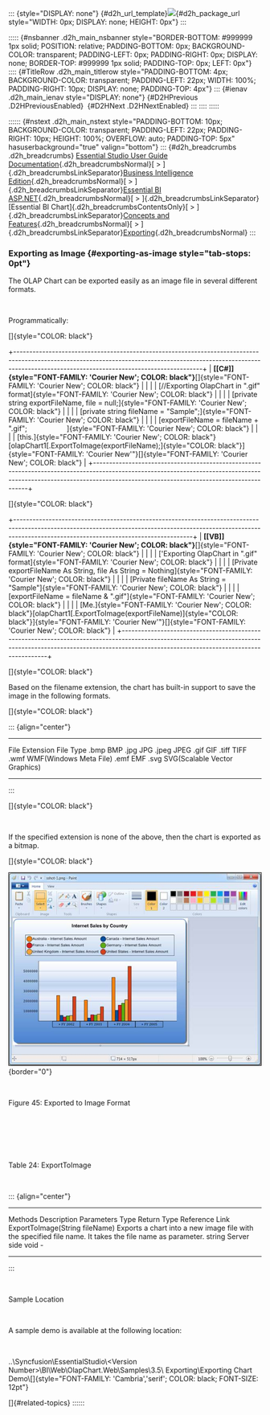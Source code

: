 ::: {style="DISPLAY: none"}
[](ms-xhelp:///?Id=d2h_url_template){#d2h_url_template}![](!package_url!){#d2h_package_url style="WIDTH: 0px; DISPLAY: none; HEIGHT: 0px"}
:::

::::: {#nsbanner .d2h_main_nsbanner style="BORDER-BOTTOM: #999999 1px solid; POSITION: relative; PADDING-BOTTOM: 0px; BACKGROUND-COLOR: transparent; PADDING-LEFT: 0px; PADDING-RIGHT: 0px; DISPLAY: none; BORDER-TOP: #999999 1px solid; PADDING-TOP: 0px; LEFT: 0px"}
:::: {#TitleRow .d2h_main_titlerow style="PADDING-BOTTOM: 4px; BACKGROUND-COLOR: transparent; PADDING-LEFT: 22px; WIDTH: 100%; PADDING-RIGHT: 10px; DISPLAY: none; PADDING-TOP: 4px"}
::: {#ienav .d2h_main_ienav style="DISPLAY: none"}
[](ms-xhelp:///?Id=2394b447-8cde-44a1-935b-351fb00f1582){#D2HPrevious .D2HPreviousEnabled}  [](ms-xhelp:///?Id=15327ac3-4f9c-4e0c-aaa9-dab461e0caa6){#D2HNext .D2HNextEnabled}
:::
::::
:::::

:::::: {#nstext .d2h_main_nstext style="PADDING-BOTTOM: 10px; BACKGROUND-COLOR: transparent; PADDING-LEFT: 22px; PADDING-RIGHT: 10px; HEIGHT: 100%; OVERFLOW: auto; PADDING-TOP: 5px" hasuserbackground="true" valign="bottom"}
::: {#d2h_breadcrumbs .d2h_breadcrumbs}
[Essential Studio User Guide Documentation](ms-xhelp:///?Id=12457748-09e3-4d74-a240-8e049cedf030){.d2h_breadcrumbsNormal}[ \> ]{.d2h_breadcrumbsLinkSeparator}[Business Intelligence Edition](ms-xhelp:///?Id=fdf33dd8-62b2-47b9-ad7b-fc50e590bca5){.d2h_breadcrumbsNormal}[ \> ]{.d2h_breadcrumbsLinkSeparator}[Essential BI ASP.NET](ms-xhelp:///?Id=99c6694e-59c3-4c59-abb5-ce9ce9a948bc){.d2h_breadcrumbsNormal}[ \> ]{.d2h_breadcrumbsLinkSeparator}[Essential BI Chart]{.d2h_breadcrumbsContentsOnly}[ \> ]{.d2h_breadcrumbsLinkSeparator}[Concepts and Features](ms-xhelp:///?Id=be4e11fe-e0a1-44d7-aa3a-05cf8b78bdb8){.d2h_breadcrumbsNormal}[ \> ]{.d2h_breadcrumbsLinkSeparator}[Exporting](ms-xhelp:///?Id=2394b447-8cde-44a1-935b-351fb00f1582){.d2h_breadcrumbsNormal}
:::

### Exporting as Image {#exporting-as-image style="tab-stops: 0pt"}

The OLAP Chart can be exported easily as an image file in several different formats.

 

Programmatically:

[]{style="COLOR: black"} 

+----------------------------------------------------------------------------------------------------------------------------------------------------------------------------------------------------------------------+
| **[\[C#\]]{style="FONT-FAMILY: 'Courier New'; COLOR: black"}**[]{style="FONT-FAMILY: 'Courier New'; COLOR: black"}                                                                                                   |
|                                                                                                                                                                                                                      |
| [//Exporting OlapChart in \".gif\" format]{style="FONT-FAMILY: 'Courier New'; COLOR: black"}                                                                                                                         |
|                                                                                                                                                                                                                      |
| [private string exportFileName, file = null;]{style="FONT-FAMILY: 'Courier New'; COLOR: black"}                                                                                                                      |
|                                                                                                                                                                                                                      |
| [private string fileName = \"Sample\";]{style="FONT-FAMILY: 'Courier New'; COLOR: black"}                                                                                                                            |
|                                                                                                                                                                                                                      |
| [exportFileName = fileName + \".gif\";                    ]{style="FONT-FAMILY: 'Courier New'; COLOR: black"}                                                                                                        |
|                                                                                                                                                                                                                      |
| [this.]{style="FONT-FAMILY: 'Courier New'; COLOR: black"}[olapChart1[.ExportToImage(exportFileName);]{style="COLOR: black"}]{style="FONT-FAMILY: 'Courier New'"}[]{style="FONT-FAMILY: 'Courier New'; COLOR: black"} |
+----------------------------------------------------------------------------------------------------------------------------------------------------------------------------------------------------------------------+

[]{style="COLOR: black"} 

+-------------------------------------------------------------------------------------------------------------------------------------------------------------------------------------------------------------------+
| **[\[VB\]]{style="FONT-FAMILY: 'Courier New'; COLOR: black"}**[]{style="FONT-FAMILY: 'Courier New'; COLOR: black"}                                                                                                |
|                                                                                                                                                                                                                   |
| [\'Exporting OlapChart in \".gif\" format]{style="FONT-FAMILY: 'Courier New'; COLOR: black"}                                                                                                                      |
|                                                                                                                                                                                                                   |
| [Private exportFileName As String, file As String = Nothing]{style="FONT-FAMILY: 'Courier New'; COLOR: black"}                                                                                                    |
|                                                                                                                                                                                                                   |
| [Private fileName As String = \"Sample\"]{style="FONT-FAMILY: 'Courier New'; COLOR: black"}                                                                                                                       |
|                                                                                                                                                                                                                   |
| [exportFileName = fileName & \".gif\"]{style="FONT-FAMILY: 'Courier New'; COLOR: black"}                                                                                                                          |
|                                                                                                                                                                                                                   |
| [Me.]{style="FONT-FAMILY: 'Courier New'; COLOR: black"}[olapChart1[.ExportToImage(exportFileName)]{style="COLOR: black"}]{style="FONT-FAMILY: 'Courier New'"}[]{style="FONT-FAMILY: 'Courier New'; COLOR: black"} |
+-------------------------------------------------------------------------------------------------------------------------------------------------------------------------------------------------------------------+

[]{style="COLOR: black"} 

Based on the filename extension, the chart has built-in support to save the image in the following formats.

[]{style="COLOR: black"} 

::: {align="center"}
  ---------------- -------------------------------
  File Extension   File Type
  .bmp             BMP
  .jpg             JPG
  .jpeg            JPEG
  .gif             GIF
  .tiff            TIFF
  .wmf             WMF(Windows Meta File)
  .emf             EMF
  .svg             SVG(Scalable Vector Graphics)
  ---------------- -------------------------------
:::

[]{style="COLOR: black"} 

 

If the specified extension is none of the above, then the chart is exported as a bitmap.

[]{style="COLOR: black"} 

![Description: C:\\Users\\Hari\\Pictures\\OlapChart\\Paint.png](ImagesExt/image48_48.jpg){border="0"}

 

Figure 45: Exported to Image Format

 

 

 

Table 24: ExportToImage

 

::: {align="center"}
  -------------------------------- ---------------------------------------------------------------------------------------------------------- ------------ ------------- ------------- ----------------
  Methods                          Description                                                                                                Parameters   Type          Return Type   Reference Link
  ExportToImage(String fileName)   Exports a chart into a new image file with the specified file name. It takes the file name as parameter.   string       Server side   void          \-
  -------------------------------- ---------------------------------------------------------------------------------------------------------- ------------ ------------- ------------- ----------------
:::

 

Sample Location

 

A sample demo is available at the following location:

 

..\\Syncfusion\\EssentialStudio\\\<Version Number\>\\BI\\Web\\OlapChart.Web\\Samples\\3.5\\ Exporting\\Exporting Chart Demo\\[]{style="FONT-FAMILY: 'Cambria','serif'; COLOR: black; FONT-SIZE: 12pt"}

[]{#related-topics}
::::::
